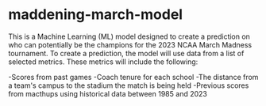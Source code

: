 # maddening-march-model
This is a Machine Learning (ML) model designed to create a prediction on who can potentially be the champions for the 2023 NCAA March Madness tournament. To create a prediction, the model will use data from a list of selected metrics. These metrics will include the following:

-Scores from past games
-Coach tenure for each school
-The distance from a team's campus to the stadium the match is being held
-Previous scores from macthups using historical data between 1985 and 2023
